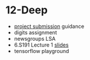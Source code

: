 # 12-Deep

* [project submission](project_submission.md) guidance
* digits assignment
* newsgroups LSA
* 6.S191 Lecture 1 [slides](http://introtodeeplearning.com/slides/6S191_MIT_DeepLearning_L1.pdf)
* tensorflow playground
